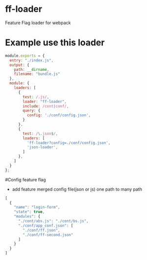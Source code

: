 # ff-loader
Feature Flag loader for webpack

# Example use this loader

``` javascript
module.exports = {
  entry: "./index.js",
  output: {
    path: __dirname,
    filename: "bundle.js"
  },
  module: {
    loaders: [
      {
        test: /.js/,
        loader: "ff-loader",
        include: /cont|conf/,
        query: {
          config: './conf/config.json',
        }
      },
      {
        test: /\.json$/,
        loaders: [
          'ff-loader?config=./conf/config.json',
          'json-loader',
        ]
      },
    ]
  }
};
```

#Config feature flag

* add feature merged config file(json or js) one path to many path

``` javascript
[
  {
    "name": "login-form",
    "state": true,
    "modules": {
      "./cont/abs.js": "./cont/bs.js",
      "./conf/app_conf.json": [
        "./conf/ff.json",
        "./conf/ff-second.json"
      ]
    }
  }
]
```
